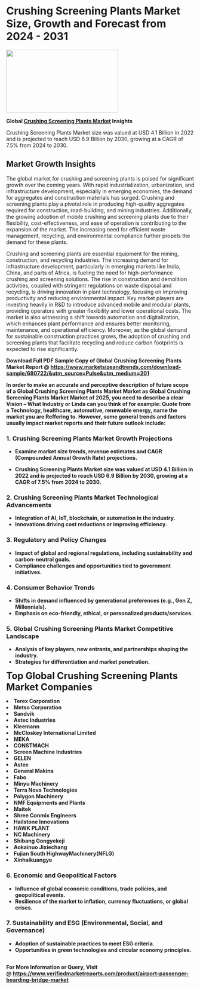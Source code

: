 <H1>Crushing Screening Plants Market Size, Growth and Forecast from 2024 - 2031</H1><img class="aligncenter size-medium wp-image-584254" src="https://thirdeyenews.in/wp-content/uploads/2024/09/Global-Market-Research-300x168.jpeg" alt="" width="300" height="168" /><p><strong>Global&nbsp;<a href="https://www.marketsizeandtrends.com/download-sample/680722/&amp;utm_source=Pulse&amp;utm_medium=201">Crushing Screening Plants Market</a> Insights</strong></p><p>Crushing Screening Plants Market size was valued at USD 4.1 Billion in 2022 and is projected to reach USD 6.9 Billion by 2030, growing at a CAGR of 7.5% from 2024 to 2030.</p><p><h2>Market Growth Insights</h2> <p>The global market for crushing and screening plants is poised for significant growth over the coming years. With rapid industrialization, urbanization, and infrastructure development, especially in emerging economies, the demand for aggregates and construction materials has surged. Crushing and screening plants play a pivotal role in producing high-quality aggregates required for construction, road-building, and mining industries. Additionally, the growing adoption of mobile crushing and screening plants due to their flexibility, cost-effectiveness, and ease of operation is contributing to the expansion of the market. The increasing need for efficient waste management, recycling, and environmental compliance further propels the demand for these plants.</p> <p><strong></strong></p> <p>Crushing and screening plants are essential equipment for the mining, construction, and recycling industries. The increasing demand for infrastructure development, particularly in emerging markets like India, China, and parts of Africa, is fueling the need for high-performance crushing and screening solutions. The rise in construction and demolition activities, coupled with stringent regulations on waste disposal and recycling, is driving innovation in plant technology, focusing on improving productivity and reducing environmental impact. Key market players are investing heavily in R&D to introduce advanced mobile and modular plants, providing operators with greater flexibility and lower operational costs. The market is also witnessing a shift towards automation and digitalization, which enhances plant performance and ensures better monitoring, maintenance, and operational efficiency. Moreover, as the global demand for sustainable construction practices grows, the adoption of crushing and screening plants that facilitate recycling and reduce carbon footprints is expected to rise significantly.</p> <p><strong></p><p><span class=""><strong>Download Full PDF Sample Copy of Global Crushing Screening Plants Market Report</strong> @ <a href="https://www.marketsizeandtrends.com/download-sample/680722/&amp;utm_source=Pulse&amp;utm_medium=201" target="_blank">https://www.marketsizeandtrends.com/download-sample/680722/&amp;utm_source=Pulse&amp;utm_medium=201</a></span></p><p>In order to make an accurate and perceptive description of future scope of a Global&nbsp;Crushing Screening Plants Market Market as Global&nbsp;Crushing Screening Plants Market Market of 2025, you need to describe a clear Vision &ndash; What Industry or Linda can you think of for example: Quote from a Technology, healthcare, automotive, renewable energy, name the market you are Reffering to. However, some general trends and factors usually impact market reports and their future outlook include:</p><h3>1.&nbsp;<strong>Crushing Screening Plants Market Growth Projections</strong></h3><ul><li>Examine market size trends, revenue estimates and CAGR (Compounded Annual Growth Rate) projections.</li><li><p>Crushing Screening Plants Market size was valued at USD 4.1 Billion in 2022 and is projected to reach USD 6.9 Billion by 2030, growing at a CAGR of 7.5% from 2024 to 2030.</p></li></ul><h3>2.&nbsp;<strong>Crushing Screening Plants Market Technological Advancements</strong></h3><ul><li>Integration of AI, IoT, blockchain, or automation in the industry.</li><li>Innovations driving cost reductions or improving efficiency.</li></ul><h3>3.&nbsp;<strong>Regulatory and Policy Changes</strong></h3><ul><li>Impact of global and regional regulations, including sustainability and carbon-neutral goals.</li><li>Compliance challenges and opportunities tied to government initiatives.</li></ul><h3>4.&nbsp;<strong>Consumer Behavior Trends</strong></h3><ul><li>Shifts in demand influenced by generational preferences (e.g., Gen Z, Millennials).</li><li>Emphasis on eco-friendly, ethical, or personalized products/services.</li></ul><h3>5.&nbsp;<strong>Global Crushing Screening Plants Market Competitive Landscape</strong></h3><ul><li>Analysis of key players, new entrants, and partnerships shaping the industry.</li><li>Strategies for differentiation and market penetration.</li></ul><p data-pm-slice="1 1 []"><span style="color: inherit; font-family: inherit; font-size: 25px;">Top Global Crushing Screening Plants Market Companies</span></p><div class="" data-test-id=""><p><li>Terex Corporation</li><li> Metso Corporation</li><li> Sandvik</li><li> Astec Industries</li><li> Kleemann</li><li> McCloskey International Limited</li><li> MEKA</li><li> CONSTMACH</li><li> Screen Machine Industries</li><li> GELEN</li><li> Astec</li><li> General Makina</li><li> Fabo</li><li> Minyu Machinery</li><li> Terra Nova Technologies</li><li> Polygon Machinery</li><li> NMF Equipments and Plants</li><li> Maitek</li><li> Shree Conmix Engineers</li><li> Hailstone Innovations</li><li> HAWK PLANT</li><li> NC Machinery</li><li> Shibang Gongyekeji</li><li> Aokainuo Jixiechang</li><li> Fujian South HighwayMachinery(NFLG)</li><li> Xinhaikuangye</li></p></div><h3>6.&nbsp;<strong>Economic and Geopolitical Factors</strong></h3><ul><li>Influence of global economic conditions, trade policies, and geopolitical events.</li><li>Resilience of the market to inflation, currency fluctuations, or global crises.</li></ul><h3>7.&nbsp;<strong>Sustainability and ESG (Environmental, Social, and Governance)</strong></h3><ul><li>Adoption of sustainable practices to meet ESG criteria.</li><li>Opportunities in green technologies and circular economy principles.</li></ul><h2><strong style="font-size: 14px;">For More Information or Query, Visit @&nbsp;</strong><a style="background-color: #ffffff; font-size: 14px;" href="https://www.marketsizeandtrends.com/report/crushing-screening-plants-market/" target="_blank">https://www.verifiedmarketreports.com/product/airport-passenger-boarding-bridge-market</a></h2>
